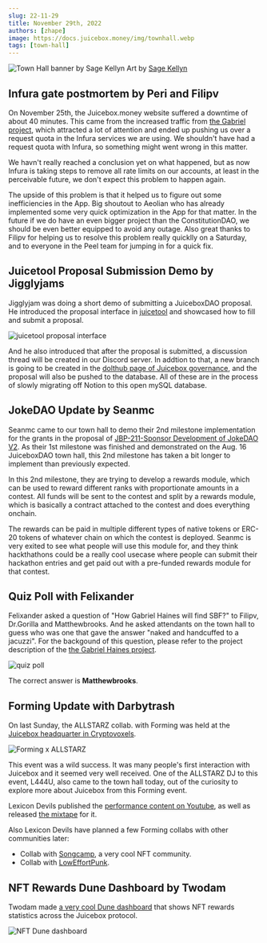```yaml
---
slug: 22-11-29
title: November 29th, 2022
authors: [zhape]
image: https://docs.juicebox.money/img/townhall.webp
tags: [town-hall]
---
```


![Town Hall banner by Sage Kellyn](/img/townhall.webp) 
Art by [Sage Kellyn](https://twitter.com/SageKellyn)

## Infura gate postmortem by Peri and Filipv

On November 25th, the Juicebox.money website suffered a downtime of about 40 minutes. This came from the increased traffic from [the Gabriel project](https://juicebox.money/v2/p/327), which attracted a lot of attention and ended up pushing us over a request quota in the Infura services we are using. We shouldn't have had a request quota with Infura, so something might went wrong in this matter.

We havn't really reached a conclusion yet on what happened, but as now Infura is taking steps to remove all rate limits on our accounts, at least in the perceivable future, we don't expect this problem to happen again.

The upside of this problem is that it helped us to figure out some inefficiencies in the App. Big shoutout to Aeolian who has already implemented some very quick optimization in the App for that matter. In the future if we do have an even bigger project than the ConstitutionDAO, we should be even better equipped to avoid any outage. Also great thanks to Filipv for helping us to resolve this problem really quicklly on a Saturday, and to everyone in the Peel team for jumping in for a quick fix.

## Juicetool Proposal Submission Demo by Jigglyjams

Jigglyjam was doing a short demo of submitting a JuiceboxDAO proposal. He introduced the proposal interface in [juicetool](https://juiccetool.xyz) and showcased how to fill and submit a proposal.

![juicetool proposal interface](juicetool_proposal.webp)

And he also introduced that after the proposal is submitted, a discussion thread will be created in our Discord server. In addtion to that, a new branch is going to be created in the [dolthub page of Juicebox governance](https://www.dolthub.com/repositories/jigglyjams/juicebox-governance), and the proposal will also be pushed to the database. All of these are in the process of slowly migrating off Notion to this open mySQL database.



## JokeDAO Update by Seanmc

Seanmc came to our town hall to demo their 2nd milestone implementation for the grants in the proposal of [JBP-211-Sponsor Development of JokeDAO V2](https://juicetool.xyz/snapshot/jbdao.eth/proposal/0xecb6ba5ca205acb63cb430d6e94cb48e8b0ff8f1e83a0d1478d35f729ab1532f). As their 1st milestone was finished and demonstrated on the Aug. 16 JuiceboxDAO town hall,  this 2nd milestone has taken a bit longer to implement than previously expected.  

In this 2nd milestone, they  are trying to develop a rewards module, which can be used to reward different ranks with proportionate amounts in a contest. All funds will be sent to the contest and split by a rewards module, which is basically a contract attached to the contest and does everything onchain.

The rewards can be paid in multiple different types of native tokens or ERC-20 tokens of whatever chain on which the contest is deployed. Seanmc is very exited to see what people will use this module for,  and they think hackthathons could be a really cool usecase where people can submit their hackathon entries and get paid out with a pre-funded rewards module for that contest.



## Quiz Poll with Felixander

Felixander asked a question of "How Gabriel Haines will find SBF?" to Filipv, Dr.Gorilla and Matthewbrooks. And he asked attendants on the town hall to guess who was one that gave the answer "naked and handcuffed to a jacuzzi". For the backgound of this question, please refer to the project description of the [the Gabriel Haines project](https://juicebox.money/v2/p/327).

![quiz poll](quiz_poll.webp)

The correct answer is **Matthewbrooks**.



## Forming Update with Darbytrash

On last Sunday, the ALLSTARZ collab. with Forming was held at the [Juicebox headquarter in Cryptovoxels](http://juicebox.lexicondevils.xyz/). 

![Forming x ALLSTARZ](FormingXALLSTARZ.gif)

This event was a wild success. It was many people's first interaction with Juicebox and it seemed very well received. One of the ALLSTARZ DJ to this event, L444U, also came to the town hall today, out of the curiosity to explore more about Juicebox from this Forming event.

Lexicon Devils published the [performance content on Youtube](https://www.youtube.com/watch?v=zNxjgpl3fp8), as well as released [the mixtape](https://soundcloud.com/lexicondevils/forming-mixtape-vol-5) for it.

Also Lexicon Devils have planned a few Forming collabs with other communities later:

- Collab with [Songcamp](https://twitter.com/songcamp_), a very cool NFT community.
- Collab with [LowEffortPunk](https://twitter.com/LowEffortPunks). 



## NFT Rewards Dune Dashboard by Twodam

Twodam made [a very cool Dune dashboard](https://dune.com/twodam/juicebox-nft-rewards) that shows NFT rewards statistics across the Juicebox protocol.

![NFT Dune dashboard](NFT_dashboard.webp)
